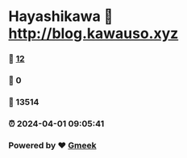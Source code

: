 # Hayashikawa :link: http://blog.kawauso.xyz 
### :page_facing_up: [12](http://blog.kawauso.xyz/tag.html) 
### :speech_balloon: 0 
### :hibiscus: 13514 
### :alarm_clock: 2024-04-01 09:05:41 
### Powered by :heart: [Gmeek](https://github.com/Meekdai/Gmeek)
